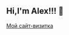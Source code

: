 ## Hi,I'm Alex!!! 👋

<!--
**alexkorobkov/alexkorobkov** is a ✨ _special_ ✨ repository because its `README.md` (this file) appears on your GitHub profile.

I'm currently learning Python
-->
[Мой сайт-визитка](https://alexkorobkov.github.io/Seit-HTML-CSS/)
